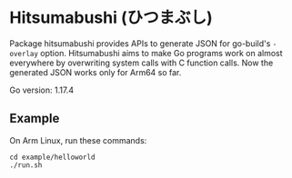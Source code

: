 # Hitsumabushi (ひつまぶし)

Package hitsumabushi provides APIs to generate JSON for go-build's `-overlay` option.
Hitsumabushi aims to make Go programs work on almost everywhere by overwriting system calls with C function calls.
Now the generated JSON works only for Arm64 so far.

Go version: 1.17.4

## Example

On Arm Linux, run these commands:

```
cd example/helloworld
./run.sh
```
